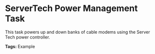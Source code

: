 # ServerTech Power Management Task


This task powers up and down banks of cable modems using the Server Tech power controller.

<b>Tags:</b> Example 



